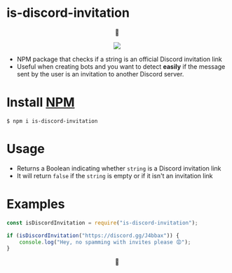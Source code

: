 # is-discord-invitation

<p align="center">🤖</p>

<p align="center"><a href="https://nodei.co/npm/is-discord-invitation/"><img src="https://nodei.co/npm/is-discord-invitation.png"></a></p>

* NPM package that checks if a string is an official Discord invitation link
* Useful when creating bots and you want to detect **easily** if the message sent by the user is an invitation to another Discord server.

# Install [NPM](https://www.npmjs.com/package/is-discord-invitation)

 `$ npm i is-discord-invitation`

# Usage

- Returns a Boolean indicating whether `string` is a  Discord invitation link
- It will return `false` if the `string` is empty or if it isn't an invitation link

# Examples

```javascript
const isDiscordInvitation = require("is-discord-invitation");

if (isDiscordInvitation("https://discord.gg/J4bbax")) {
    console.log("Hey, no spamming with invites please 😡");
}
```

<p align="center">🤖</p>